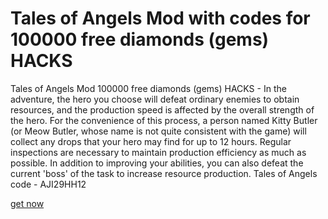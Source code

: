 # Tales of Angels Mod with codes for 100000 free diamonds (gems) HACKS

Tales of Angels Mod 100000 free diamonds (gems) HACKS - In the adventure, the hero you choose will defeat ordinary enemies to obtain resources, and the production speed is affected by the overall strength of the hero. For the convenience of this process, a person named Kitty Butler (or Meow Butler, whose name is not quite consistent with the game) will collect any drops that your hero may find for up to 12 hours. Regular inspections are necessary to maintain production efficiency as much as possible. In addition to improving your abilities, you can also defeat the current 'boss' of the task to increase resource production. Tales of Angels code - AJI29HH12

[get now](https://www.start.gg/user/6d4362b5)

